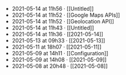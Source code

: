 - 2021-05-14 at 11h56 · [[Untitled]]
- 2021-05-14 at 11h52 · [[Google Maps APIs]]
- 2021-05-14 at 11h52 · [[Geolocation API]]
- 2021-05-14 at 11h43 · [[Untitled]]
- 2021-05-14 at 11h36 · [[2021-05-14]]
- 2021-05-13 at 09h33 · [[2021-05-13]]
- 2021-05-11 at 18h07 · [[2021-05-11]]
- 2021-05-09 at 14h11 · [[Configuration]]
- 2021-05-09 at 14h08 · [[2021-05-09]]
- 2021-05-08 at 20h48 · [[2021-05-08]]
